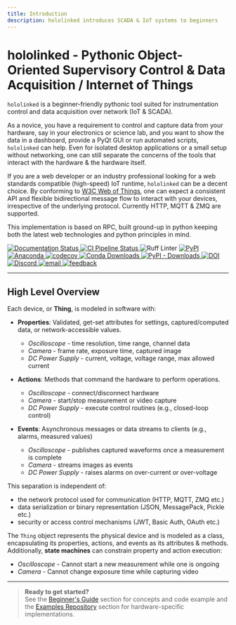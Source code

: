 ```yaml
---
title: Introduction
description: hololinked introduces SCADA & IoT systems to beginners
---
```


# hololinked - Pythonic Object-Oriented Supervisory Control & Data Acquisition / Internet of Things

`hololinked` is a beginner-friendly pythonic tool suited for instrumentation control and data acquisition over network (IoT & SCADA).

As a novice, you have a requirement to control and capture data from your hardware, say in your electronics or science lab, and you want to show the data in a dashboard, provide a PyQt GUI or run automated scripts, `hololinked` can help. Even for isolated desktop applications or a small setup without networking, one can still separate the concerns of the tools that interact with the hardware & the hardware itself.

If you are a web developer or an industry professional looking for a web standards compatible (high-speed) IoT runtime, `hololinked` can be a decent choice. By conforming to [W3C Web of Things](https://www.w3.org/WoT/), one can expect a consistent API and flexible bidirectional message flow to interact with your devices, irrespective of the underlying protocol. Currently HTTP, MQTT & ZMQ are supported.

This implementation is based on RPC, built ground-up in python keeping both the latest web technologies and python principles in mind.

<div align="left">

<a href="https://github.com/hololinked-dev/docs">
    <img src="https://img.shields.io/github/actions/workflow/status/hololinked-dev/docs/ci.yaml?label=Build%20And%20Publish%20Docs" alt="Documentation Status">
</a>
<a href="https://github.com/hololinked-dev/hololinked/actions/workflows/ci-pipeline.yml">
    <img src="https://github.com/hololinked-dev/hololinked/actions/workflows/ci-pipeline.yml/badge.svg" alt="CI Pipeline Status">
</a>
<img src="https://img.shields.io/badge/linter-ruff-blue?logo=ruff&logoColor=white" alt="Ruff Linter">
<a href="https://pypi.org/project/hololinked/">
    <img src="https://img.shields.io/pypi/v/hololinked?label=pypi%20package" alt="PyPI">
</a>
<a href="https://anaconda.org/conda-forge/hololinked">
    <img src="https://anaconda.org/conda-forge/hololinked/badges/version.svg" alt="Anaconda">
</a>
<a href="https://codecov.io/github/hololinked-dev/hololinked">
    <img src="https://codecov.io/github/hololinked-dev/hololinked/graph/badge.svg?token=5DI4XJ2KX9" alt="codecov">
</a>
<a href="https://anaconda.org/conda-forge/hololinked">
    <img src="https://img.shields.io/conda/d/conda-forge/hololinked" alt="Conda Downloads">
</a>
<a href="https://pypistats.org/packages/hololinked">
    <img src="https://img.shields.io/pypi/dm/hololinked?label=pypi%20downloads" alt="PyPI - Downloads">
</a>
<a href="https://doi.org/10.5281/zenodo.12802841">
    <img src="https://zenodo.org/badge/DOI/10.5281/zenodo.15155942.svg" alt="DOI">
</a>
<a href="https://discord.com/invite/kEz87zqQXh">
    <img src="https://img.shields.io/discord/1265289049783140464?label=Discord%20Members&amp;logo=discord" alt="Discord">
</a>
<a href="mailto:info@hololinked.dev">
    <img src="https://img.shields.io/badge/email-brown" alt="email">
</a>
<a href="https://forms.gle/FB4XwkUDt1wV4GGPA">
    <img src="https://img.shields.io/badge/feedback%20form-brown" alt="feedback">
</a>

</div>

---

## High Level Overview

Each device, or **Thing**, is modeled in software with:

- **Properties**: Validated, get-set attributes for settings, captured/computed data, or network-accessible values.

    - _Oscilloscope_ - time resolution, time range, channel data
    - _Camera_ - frame rate, exposure time, captured image
    - _DC Power Supply_ - current, voltage, voltage range, max allowed current

- **Actions**: Methods that command the hardware to perform operations.

    - _Oscilloscope_ - connect/disconnect hardware
    - _Camera_ - start/stop measurement or video capture
    - _DC Power Supply_ - execute control routines (e.g., closed-loop control)

- **Events**: Asynchronous messages or data streams to clients (e.g., alarms, measured values)

    - _Oscilloscope_ - publishes captured waveforms once a measurement is complete
    - _Camera_ - streams images as events
    - _DC Power Supply_ - raises alarms on over-current or over-voltage

This separation is independent of:

- the network protocol used for communication (HTTP, MQTT, ZMQ etc.)
- data serialization or binary representation (JSON, MessagePack, Pickle etc.)
- security or access control mechanisms (JWT, Basic Auth, OAuth etc.)

The `Thing` object represents the physical device and is modeled as a class, encapsulating its properties, actions, and events as its attributes & methods. Additionally, **state machines** can constrain property and action execution:

- _Oscilloscope_ - Cannot start a new measurement while one is ongoing
- _Camera_ - Cannot change exposure time while capturing video

---

> **Ready to get started?**  
> See the [Beginner's Guide](beginners-guide/articles/servers) section for concepts and code example and the [Examples Repository](https://github.com/hololinked-dev/examples) section for hardware-specific implementations.
